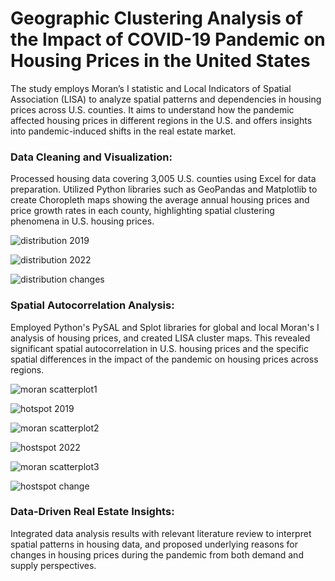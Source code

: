 # Geographic Clustering Analysis of the Impact of COVID-19 Pandemic on Housing Prices in the United States
The study employs Moran’s I statistic and Local Indicators of Spatial Association (LISA) to analyze spatial patterns and dependencies in housing prices across U.S. counties. It aims to understand how the pandemic affected housing prices in different regions in the U.S. and offers insights into pandemic-induced shifts in the real estate market.
### Data Cleaning and Visualization:
Processed housing data covering 3,005 U.S. counties using Excel for data preparation. Utilized Python libraries such as GeoPandas and Matplotlib to create Choropleth maps showing the average annual housing prices and price growth rates in each county, highlighting spatial clustering phenomena in U.S. housing prices.

![distribution 2019](https://github.com/yikuany/county-housing-prices/assets/150404282/6110cdb5-37ee-481a-9141-bc67fb9c25cb)

![distribution 2022](https://github.com/yikuany/county-housing-prices/assets/150404282/a7725c42-3102-4950-8a9b-1e07c9f55d32)

![distribution changes](https://github.com/yikuany/county-housing-prices/assets/150404282/2821ae74-b3a3-4b71-8c21-f4658cacb1e8)

### Spatial Autocorrelation Analysis:
Employed Python's PySAL and Splot libraries for global and local Moran's I analysis of housing prices, and created LISA cluster maps. This revealed significant spatial autocorrelation in U.S. housing prices and the specific spatial differences in the impact of the pandemic on housing prices across regions.

![moran scatterplot1](https://github.com/yikuany/county-housing-prices/assets/150404282/552e436f-8ac4-4288-b406-1c427daad25f)

![hotspot 2019](https://github.com/yikuany/county-housing-prices/assets/150404282/36f0ed4f-e955-4393-8f7f-fb4b6675cb4b)

![moran scatterplot2](https://github.com/yikuany/county-housing-prices/assets/150404282/65817455-4425-4b73-a4c5-735d24ac7f03)

![hostspot 2022](https://github.com/yikuany/county-housing-prices/assets/150404282/ff5138b3-5043-4434-9c9b-d9c2c6076a31)

![moran scatterplot3](https://github.com/yikuany/county-housing-prices/assets/150404282/261aada6-754b-4074-8f33-205205084997)

![hostspot change](https://github.com/yikuany/county-housing-prices/assets/150404282/d3689071-5608-4443-8f54-f42a93a95c9e)

### Data-Driven Real Estate Insights: 
Integrated data analysis results with relevant literature review to interpret spatial patterns in housing data, and proposed underlying reasons for changes in housing prices during the pandemic from both demand and supply perspectives.
